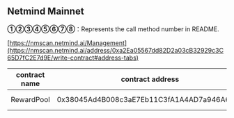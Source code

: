 ## Netmind Mainnet

**①②③④⑤⑥⑦⑧**：Represents the call method number in README.

[https://nmscan.netmind.ai/Management](https://nmscan.netmind.ai/address/0xa2Ea05567dd82D2a03cB32929c3C65D7fC2E7d9E/write-contract#address-tabs)

|contract name|contract address|Proposal ID|Operating Instructions|invoke methods|parameter invocation|
| --- | --- | --- |--- | --- |---|
|       RewardPool    |  0x38045Ad4B008c3aE7Eb11C3fA1A4AD7a946A6b15   |     |  **③**set DailyMaxMove  |setDailyMaxMove|    0xe686f1c70000000000000000000000000000000000000000000006f644079e3045940000  |
